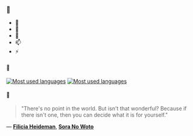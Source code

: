 ### 👋

- 🔭
- 🌱
- 💬
- 📫
- ⚡

#### 🧏

[![Most used languages](https://github-readme-stats-aynah.vercel.app/api/top-langs/?username=aynh&theme=solarized-dark&langs_count=6&layout=compact&hide_title=true)](https://github.com/anuraghazra/github-readme-stats#gh-dark-mode-only)
[![Most used languages](https://github-readme-stats-aynah.vercel.app/api/top-langs/?username=aynh&theme=solarized-light&langs_count=6&layout=compact&hide_title=true)](https://github.com/anuraghazra/github-readme-stats#gh-light-mode-only)

#### 💬

> "There's no point in the world. But isn't that wonderful? Because if there isn't one, then you can decide what it is for yourself."

&mdash; [**Filicia Heideman**](https://myanimelist.net/character.php?q=Filicia%20Heideman&cat=character), [**Sora No Woto**](https://myanimelist.net/search/all?q=Sora%20No%20Woto&cat=all)
